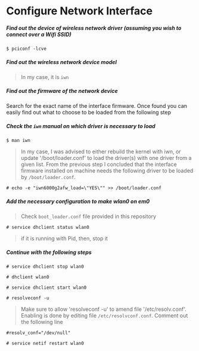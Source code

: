 # Configure Network Interface

##### Find out the device of wireless network driver (assuming you wish to connect over a Wifi SSID)


```
$ pciconf -lcve
```

##### Find out the wireless network device model

> In my case, it is `iwn`

##### Find out the firmware of the network device

Search for the exact name of the interface firmware. Once found you can easily find out what to choose to be loaded from the following step

##### Check the `iwn` manual on which driver is necessary to load

```
$ man iwn
```

> In my case, I was advised to either rebuild the kernel with iwn, or
update '/boot/loader.conf' to load the driver(s) with one driver from a given list.
From the previous step I concluded that the interface firmware installed on machine needs the following driver to be loaded by `/boot/loader.conf`.

```
# echo -e "iwn6000g2afw_load=\"YES\"" >> /boot/loader.conf

```

##### Add the necessary configuration to make wlan0 on em0

> Check `boot_loader.conf` file provided in this repository

```
# service dhclient status wlan0
```

> if it is running with Pid, then, stop it

##### Continue with the following steps

```
# service dhclient stop wlan0
```

```
# dhclient wlan0
```

```
# service dhclient start wlan0
```

```
# resolveconf -u
```
> Make sure to allow 'resolveconf -u' to amend file '/etc/resolv.conf'. Enabling is done by editing file `/etc/resolvconf.conf`. Comment out the following line

```
#resolv_conf="/dev/null" 
```

```
# service netif restart wlan0
```

